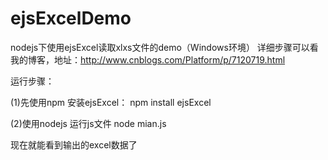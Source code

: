 # ejsExcelDemo

nodejs下使用ejsExcel读取xlxs文件的demo（Windows环境）
详细步骤可以看我的博客，地址：http://www.cnblogs.com/Platform/p/7120719.html

运行步骤：

(1)先使用npm 安装ejsExcel：
npm install ejsExcel

(2)使用nodejs 运行js文件
node mian.js

现在就能看到输出的excel数据了


